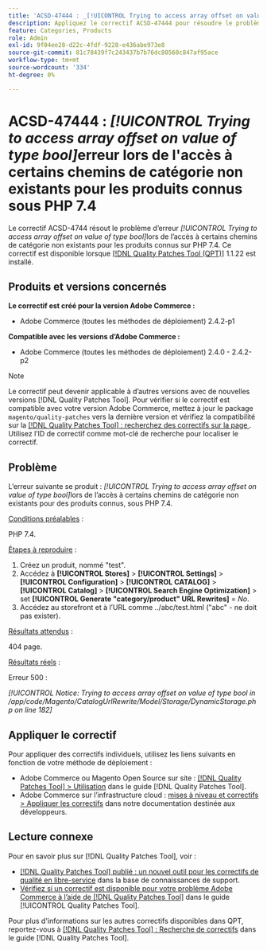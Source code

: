 ```yaml
---
title: 'ACSD-47444 : _[!UICONTROL Trying to access array offset on value of type bool]_ erreur lors de l’accès à certains chemins de catégorie non existants pour des produits connus sur PHP 7.4'
description: Appliquez le correctif ACSD-47444 pour résoudre le problème Adobe Commerce en raison duquel une erreur _[!UICONTROL Trying to access array offset on value of type bool]_ s’est produite lors de l’accès à certains chemins de catégorie non existants pour des produits connus, sous PHP 7.4.
feature: Categories, Products
role: Admin
exl-id: 9f04ee28-d22c-4fdf-9228-e436abe973e8
source-git-commit: 81c78439f7c243437b7b76dc80560c847af95ace
workflow-type: tm+mt
source-wordcount: '334'
ht-degree: 0%

---
```


# ACSD-47444 : _[!UICONTROL Trying to access array offset on value of type bool]_&#x200B;erreur lors de l&#39;accès à certains chemins de catégorie non existants pour les produits connus sous PHP 7.4

Le correctif ACSD-4744 résout le problème d’erreur _[!UICONTROL Trying to access array offset on value of type bool]_&#x200B;lors de l’accès à certains chemins de catégorie non existants pour les produits connus sur PHP 7.4. Ce correctif est disponible lorsque [[!DNL Quality Patches Tool (QPT)]](https://experienceleague.adobe.com/en/docs/commerce-knowledge-base/kb/announcements/commerce-announcements/magento-quality-patches-released-new-tool-to-self-serve-quality-patches) 1.1.22 est installé.

## Produits et versions concernés

**Le correctif est créé pour la version Adobe Commerce :**
* Adobe Commerce (toutes les méthodes de déploiement) 2.4.2-p1

**Compatible avec les versions d’Adobe Commerce :**
* Adobe Commerce (toutes les méthodes de déploiement) 2.4.0 - 2.4.2-p2

>[!NOTE]
>
>Le correctif peut devenir applicable à d’autres versions avec de nouvelles versions [!DNL Quality Patches Tool]. Pour vérifier si le correctif est compatible avec votre version Adobe Commerce, mettez à jour le package `magento/quality-patches` vers la dernière version et vérifiez la compatibilité sur la [[!DNL Quality Patches Tool] : recherchez des correctifs sur la page ](https://experienceleague.adobe.com/tools/commerce-quality-patches/index.html). Utilisez l’ID de correctif comme mot-clé de recherche pour localiser le correctif.

## Problème

L’erreur suivante se produit : _[!UICONTROL Trying to access array offset on value of type bool]_&#x200B;lors de l’accès à certains chemins de catégorie non existants pour des produits connus, sous PHP 7.4.

<u>Conditions préalables</u> :

PHP 7.4.

<u>Étapes à reproduire</u> :

1. Créez un produit, nommé &quot;test&quot;.
1. Accédez à **[!UICONTROL Stores]** > **[!UICONTROL Settings]** > **[!UICONTROL Configuration]** > **[!UICONTROL CATALOG]** > **[!UICONTROL Catalog]** > **[!UICONTROL Search Engine Optimization]** > set **[!UICONTROL Generate "category/product" URL Rewrites]** = _No_.
1. Accédez au storefront et à l’URL comme ../abc/test.html (&quot;abc&quot; - ne doit pas exister).

<u>Résultats attendus</u> :

404 page.

<u>Résultats réels</u> :

Erreur 500 :

_[!UICONTROL Notice: Trying to access array offset on value of type bool in /app/code/Magento/CatalogUrlRewrite/Model/Storage/DynamicStorage.php on line 182]_

## Appliquer le correctif

Pour appliquer des correctifs individuels, utilisez les liens suivants en fonction de votre méthode de déploiement :

* Adobe Commerce ou Magento Open Source sur site : [[!DNL Quality Patches Tool] > Utilisation](/help/tools/quality-patches-tool/usage.md) dans le guide [!DNL Quality Patches Tool].
* Adobe Commerce sur l’infrastructure cloud : [mises à niveau et correctifs > Appliquer les correctifs](https://experienceleague.adobe.com/docs/commerce-cloud-service/user-guide/develop/upgrade/apply-patches.html) dans notre documentation destinée aux développeurs.

## Lecture connexe

Pour en savoir plus sur [!DNL Quality Patches Tool], voir :

* [[!DNL Quality Patches Tool] publié : un nouvel outil pour les correctifs de qualité en libre-service](https://experienceleague.adobe.com/en/docs/commerce-knowledge-base/kb/announcements/commerce-announcements/magento-quality-patches-released-new-tool-to-self-serve-quality-patches) dans la base de connaissances de support.
* [Vérifiez si un correctif est disponible pour votre problème Adobe Commerce à l’aide de  [!DNL Quality Patches Tool]](/help/tools/quality-patches-tool/patches-available-in-qpt/check-patch-for-magento-issue-with-magento-quality-patches.md) dans le guide [!UICONTROL Quality Patches Tool].


Pour plus d&#39;informations sur les autres correctifs disponibles dans QPT, reportez-vous à [[!DNL Quality Patches Tool] : Recherche de correctifs](https://experienceleague.adobe.com/tools/commerce-quality-patches/index.html) dans le guide [!DNL Quality Patches Tool].
